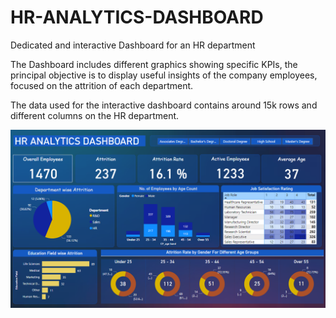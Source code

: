 # HR-ANALYTICS-DASHBOARD
Dedicated and interactive Dashboard for an HR department

The Dashboard includes different graphics showing specific KPIs,  the principal objective is to display useful insights of the company employees, focused on the attrition of each department. 

The data used for the interactive dashboard contains around 15k rows and different columns on the HR department.

![Dashboard](https://github.com/JorgeSC98/HR-ANALYTICS-DASHBOARD/blob/main/Dashboard1.png)
